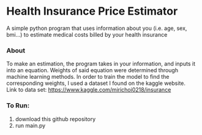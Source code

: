 # Health Insurance Price Estimator
A simple python program that uses information about you (i.e. age, sex, bmi...) to estimate medical costs billed by your health insurance

### About
To make an estimation, the program takes in your information, and inputs it into an equation. Weights of said equation were determined through
machine learning methods. In order to train the model to find the corresponding weights, I used a dataset I found on the kaggle website.\
Link to data set: https://www.kaggle.com/mirichoi0218/insurance

### To Run:
1. download this github repository 
2. run main.py
